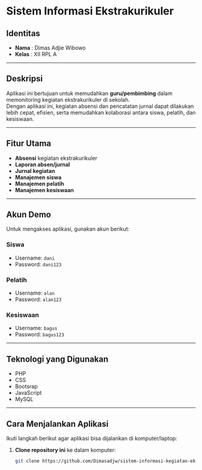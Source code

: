 # Sistem Informasi Ekstrakurikuler

## Identitas
- **Nama** : Dimas Adjie Wibowo  
- **Kelas** : XII RPL A    

---

## Deskripsi
Aplikasi ini bertujuan untuk memudahkan **guru/pembimbing** dalam memonitoring kegiatan ekstrakurikuler di sekolah.  
Dengan aplikasi ini, kegiatan absensi dan pencatatan jurnal dapat dilakukan lebih cepat, efisien, serta memudahkan kolaborasi antara siswa, pelatih, dan kesiswaan.  

---

##  Fitur Utama
- **Absensi** kegiatan ekstrakurikuler  
- **Laporan absen/jurnal**  
- **Jurnal kegiatan**  
- **Manajemen siswa**  
- **Manajemen pelatih**  
- **Manajemen kesiswaan**  

---

## Akun Demo
Untuk mengakses aplikasi, gunakan akun berikut:

### Siswa
- Username: `dani`  
- Password: `dani123`  

### Pelatih
- Username: `alan`  
- Password: `alan123`  

### Kesiswaan
- Username: `bagus`  
- Password: `bagus123`  

---

## Teknologi yang Digunakan
- PHP  
- CSS
- Bootsrap  
- JavaScript  
- MySQL  

---

## Cara Menjalankan Aplikasi
Ikuti langkah berikut agar aplikasi bisa dijalankan di komputer/laptop:

1. **Clone repository ini** ke dalam komputer:
   ```bash
   git clone https://github.com/Dimasadjw/sistem-informasi-kegiatan-ekstrakurikuler.git
